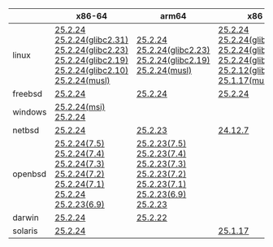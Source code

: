 ||x86-64|arm64|x86|ppc64le|armv7|armel|
| --- | --- | --- | --- | --- | --- | --- |
|linux|[25.2.24](https://github.com/roswell/sbcl_head/releases/download/25.2.24/sbcl-25.2.24-x86-64-linux-binary.tar.bz2)<br />[25.2.24(glibc2.31)](https://github.com/roswell/sbcl_head/releases/download/25.2.24/sbcl-25.2.24-x86-64-linux-glibc2.31-binary.tar.bz2)<br />[25.2.24(glibc2.23)](https://github.com/roswell/sbcl_head/releases/download/25.2.24/sbcl-25.2.24-x86-64-linux-glibc2.23-binary.tar.bz2)<br />[25.2.24(glibc2.19)](https://github.com/roswell/sbcl_head/releases/download/25.2.24/sbcl-25.2.24-x86-64-linux-glibc2.19-binary.tar.bz2)<br />[25.2.24(glibc2.10)](https://github.com/roswell/sbcl_head/releases/download/25.2.24/sbcl-25.2.24-x86-64-linux-glibc2.10-binary.tar.bz2)<br />[25.2.24(musl)](https://github.com/roswell/sbcl_head/releases/download/25.2.24/sbcl-25.2.24-x86-64-linux-musl-binary.tar.bz2)<br />|[25.2.24](https://github.com/roswell/sbcl_head/releases/download/25.2.24/sbcl-25.2.24-arm64-linux-binary.tar.bz2)<br />[25.2.24(glibc2.23)](https://github.com/roswell/sbcl_head/releases/download/25.2.24/sbcl-25.2.24-arm64-linux-glibc2.23-binary.tar.bz2)<br />[25.2.24(glibc2.19)](https://github.com/roswell/sbcl_head/releases/download/25.2.24/sbcl-25.2.24-arm64-linux-glibc2.19-binary.tar.bz2)<br />[25.2.24(musl)](https://github.com/roswell/sbcl_head/releases/download/25.2.24/sbcl-25.2.24-arm64-linux-musl-binary.tar.bz2)<br />|[25.2.24](https://github.com/roswell/sbcl_head/releases/download/25.2.24/sbcl-25.2.24-x86-linux-binary.tar.bz2)<br />[25.2.24(glibc2.31)](https://github.com/roswell/sbcl_head/releases/download/25.2.24/sbcl-25.2.24-x86-linux-glibc2.31-binary.tar.bz2)<br />[25.2.24(glibc2.23)](https://github.com/roswell/sbcl_head/releases/download/25.2.24/sbcl-25.2.24-x86-linux-glibc2.23-binary.tar.bz2)<br />[25.2.24(glibc2.19)](https://github.com/roswell/sbcl_head/releases/download/25.2.24/sbcl-25.2.24-x86-linux-glibc2.19-binary.tar.bz2)<br />[25.2.12(glibc2.10)](https://github.com/roswell/sbcl_head/releases/download/25.2.12/sbcl-25.2.12-x86-linux-glibc2.10-binary.tar.bz2)<br />[25.1.17(musl)](https://github.com/roswell/sbcl_head/releases/download/25.1.17/sbcl-25.1.17-x86-linux-musl-binary.tar.bz2)<br />|[25.2.24](https://github.com/roswell/sbcl_head/releases/download/25.2.24/sbcl-25.2.24-ppc64le-linux-binary.tar.bz2)<br />[25.2.24(glibc2.23)](https://github.com/roswell/sbcl_head/releases/download/25.2.24/sbcl-25.2.24-ppc64le-linux-glibc2.23-binary.tar.bz2)<br />[25.2.24(glibc2.19)](https://github.com/roswell/sbcl_head/releases/download/25.2.24/sbcl-25.2.24-ppc64le-linux-glibc2.19-binary.tar.bz2)<br />|[25.2.23](https://github.com/roswell/sbcl_head/releases/download/25.2.23/sbcl-25.2.23-armv7-linux-binary.tar.bz2)<br />|[25.1.17](https://github.com/roswell/sbcl_head/releases/download/25.1.17/sbcl-25.1.17-armel-linux-binary.tar.bz2)<br />|
|freebsd|[25.2.24](https://github.com/roswell/sbcl_head/releases/download/25.2.24/sbcl-25.2.24-x86-64-freebsd-binary.tar.bz2)<br />|[25.2.24](https://github.com/roswell/sbcl_head/releases/download/25.2.24/sbcl-25.2.24-arm64-freebsd-binary.tar.bz2)<br />|[25.2.24](https://github.com/roswell/sbcl_head/releases/download/25.2.24/sbcl-25.2.24-x86-freebsd-binary.tar.bz2)<br />||||
|windows|[25.2.24(msi)](https://github.com/roswell/sbcl_head/releases/download/25.2.24/sbcl-25.2.24-x86-64-windows-binary.msi)<br />[25.2.24](https://github.com/roswell/sbcl_head/releases/download/25.2.24/sbcl-25.2.24-x86-64-windows-binary.tar.bz2)<br />||||||
|netbsd|[25.2.24](https://github.com/roswell/sbcl_head/releases/download/25.2.24/sbcl-25.2.24-x86-64-netbsd-binary.tar.bz2)<br />|[25.2.23](https://github.com/roswell/sbcl_head/releases/download/25.2.23/sbcl-25.2.23-arm64-netbsd-binary.tar.bz2)<br />|[24.12.7](https://github.com/roswell/sbcl_head/releases/download/24.12.7/sbcl-24.12.7-x86-netbsd-binary.tar.bz2)<br />||||
|openbsd|[25.2.24(7.5)](https://github.com/roswell/sbcl_head/releases/download/25.2.24/sbcl-25.2.24-x86-64-openbsd-7.5-binary.tar.bz2)<br />[25.2.24(7.4)](https://github.com/roswell/sbcl_head/releases/download/25.2.24/sbcl-25.2.24-x86-64-openbsd-7.4-binary.tar.bz2)<br />[25.2.24(7.3)](https://github.com/roswell/sbcl_head/releases/download/25.2.24/sbcl-25.2.24-x86-64-openbsd-7.3-binary.tar.bz2)<br />[25.2.24(7.2)](https://github.com/roswell/sbcl_head/releases/download/25.2.24/sbcl-25.2.24-x86-64-openbsd-7.2-binary.tar.bz2)<br />[25.2.24(7.1)](https://github.com/roswell/sbcl_head/releases/download/25.2.24/sbcl-25.2.24-x86-64-openbsd-7.1-binary.tar.bz2)<br />[25.2.24](https://github.com/roswell/sbcl_head/releases/download/25.2.24/sbcl-25.2.24-x86-64-openbsd-binary.tar.bz2)<br />[25.2.23(6.9)](https://github.com/roswell/sbcl_head/releases/download/25.2.23/sbcl-25.2.23-x86-64-openbsd-6.9-binary.tar.bz2)<br />|[25.2.23(7.5)](https://github.com/roswell/sbcl_head/releases/download/25.2.23/sbcl-25.2.23-arm64-openbsd-7.5-binary.tar.bz2)<br />[25.2.23(7.4)](https://github.com/roswell/sbcl_head/releases/download/25.2.23/sbcl-25.2.23-arm64-openbsd-7.4-binary.tar.bz2)<br />[25.2.23(7.3)](https://github.com/roswell/sbcl_head/releases/download/25.2.23/sbcl-25.2.23-arm64-openbsd-7.3-binary.tar.bz2)<br />[25.2.23(7.2)](https://github.com/roswell/sbcl_head/releases/download/25.2.23/sbcl-25.2.23-arm64-openbsd-7.2-binary.tar.bz2)<br />[25.2.23(7.1)](https://github.com/roswell/sbcl_head/releases/download/25.2.23/sbcl-25.2.23-arm64-openbsd-7.1-binary.tar.bz2)<br />[25.2.23(6.9)](https://github.com/roswell/sbcl_head/releases/download/25.2.23/sbcl-25.2.23-arm64-openbsd-6.9-binary.tar.bz2)<br />[25.2.23](https://github.com/roswell/sbcl_head/releases/download/25.2.23/sbcl-25.2.23-arm64-openbsd-binary.tar.bz2)<br />|||||
|darwin|[25.2.24](https://github.com/roswell/sbcl_head/releases/download/25.2.24/sbcl-25.2.24-x86-64-darwin-binary.tar.bz2)<br />|[25.2.22](https://github.com/roswell/sbcl_head/releases/download/25.2.22/sbcl-25.2.22-arm64-darwin-binary.tar.bz2)<br />|||||
|solaris|[25.2.24](https://github.com/roswell/sbcl_head/releases/download/25.2.24/sbcl-25.2.24-x86-64-solaris-binary.tar.bz2)<br />||[25.1.17](https://github.com/roswell/sbcl_head/releases/download/25.1.17/sbcl-25.1.17-x86-solaris-binary.tar.bz2)<br />||||
